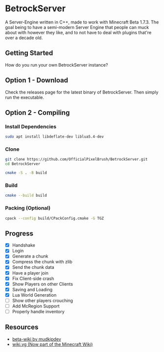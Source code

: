 # BetrockServer
A Server-Engine written in C++, made to work with Minecraft Beta 1.7.3. The goal being to have a semi-modern Server Engine that people can muck about with however they like, and to not have to deal with plugins that're over a decade old.

## Getting Started
How do you run your own BetrockServer instance?

## Option 1 - Download
Check the releases page for the latest binary of BetrockServer. Then simply run the executable.

## Option 2 - Compiling
### Install Dependencies
```bash
sudo apt install libdeflate-dev liblua5.4-dev
```

### Clone
```bash
git clone https://github.com/OfficialPixelBrush/BetrockServer.git
cd BetrockServer
```
```bash
cmake -S . -B build
```

### Build
```bash
cmake --build build
```

### Packing (Optional)
```bash
cpack --config build/CPackConfig.cmake -G TGZ
```
## Progress
- [x] Handshake 
- [x] Login
- [x] Generate a chunk
- [x] Compress the chunk with zlib
- [x] Send the chunk data
- [x] Have a player join
- [x] Fix Client-side crash
- [x] Show Players on other Clients
- [x] Saving and Loading
- [x] Lua World Generation
- [ ] Show other players crouching
- [ ] Add McRegion Support
- [ ] Properly handle inventory

## Resources
- [beta-wiki by mudkipdev](https://github.com/mudkipdev/beta-wiki)
- [wiki.vg (Now part of the Minecraft Wiki)](https://minecraft.wiki/w/Minecraft_Wiki:Projects/wiki.vg_merge/Protocol?oldid=2769758)
